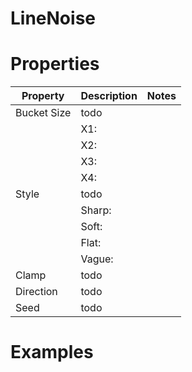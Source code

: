 # LineNoise


# Properties


| Property | Description | Notes | 
| -------- | ----------- | ----- |
| Bucket Size | todo | |
| | X1: <desc> | |
| | X2: <desc> | |
| | X3: <desc> | |
| | X4: <desc> | |
| Style | todo | |
| | Sharp: <desc> | |
| | Soft: <desc> | |
| | Flat: <desc> | |
| | Vague: <desc> | |
| Clamp | todo | |
| Direction | todo | |
| Seed | todo | |




# Examples
